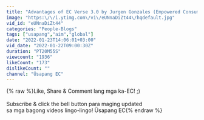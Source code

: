 ```yaml
---
title: "Advantages of EC Verse 3.0 by Jurgen Gonzales (Empowered Consumerism VP) [AIM\/OVI]"
image: "https:\/\/i.ytimg.com\/vi\/eUNnaDiZt44\/hqdefault.jpg"
vid_id: "eUNnaDiZt44"
categories: "People-Blogs"
tags: ["usapang","aim","global"]
date: "2022-01-23T14:06:01+03:00"
vid_date: "2022-01-22T09:00:30Z"
duration: "PT20M55S"
viewcount: "1936"
likeCount: "173"
dislikeCount: ""
channel: "Üsapang EC"
---
```

{% raw %}Like, Share &amp; Comment lang mga ka-EC! ;)<br /><br />Subscribe &amp; click the bell button para maging updated<br />sa mga bagong videos lingo-lingo! Üsapang EC{% endraw %}
